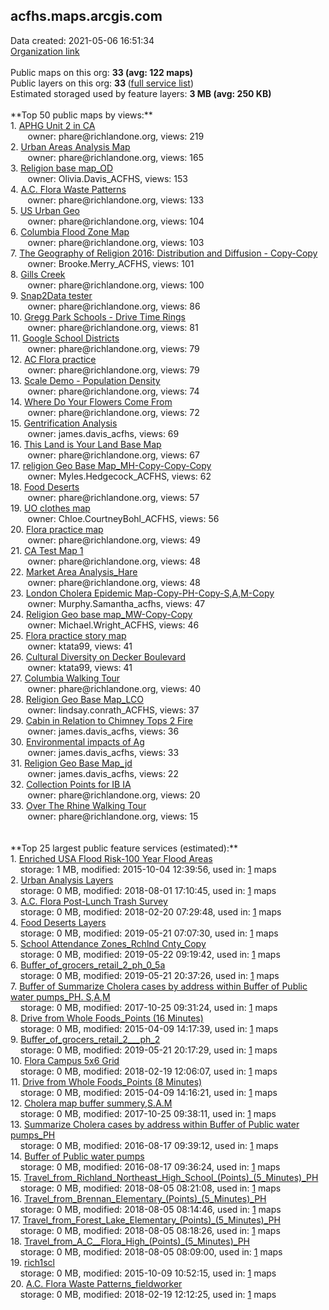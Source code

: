 <h2>acfhs.maps.arcgis.com</h2> Data created: 2021-05-06 16:51:34 <br /><a target='new' href='https://acfhs.maps.arcgis.com'>Organization link</a><br /><br />Public maps on this org: <b>33 (avg: 122 maps)</b><br />Public layers on this org: <b>33 </b>(<a target='new' href='https://services.arcgis.com/5wXu7IltMyd15QMy/ArcGIS/rest/services'>full service list</a>)<br />Estimated storaged used by feature layers: <b>3 MB (avg: 250 KB)</b><br /><br />**Top 50 public maps by views:**<br />  1. <a target='new' href='https://www.arcgis.com/home/item.html?id=5c150e8dccaf4a75b2a5f88fcea4e572'>APHG Unit 2 in CA</a> <br />  &nbsp;&nbsp;&nbsp;&nbsp; &nbsp;&nbsp;owner: phare@richlandone.org, views: 219<br />  2. <a target='new' href='https://www.arcgis.com/home/item.html?id=b3f9ef77d69d4112aa281a26038130d2'>Urban Areas Analysis Map</a> <br />  &nbsp;&nbsp;&nbsp;&nbsp; &nbsp;&nbsp;owner: phare@richlandone.org, views: 165<br />  3. <a target='new' href='https://www.arcgis.com/home/item.html?id=2090427fc75347b48216aa8124944f68'>Religion base map_OD</a> <br />  &nbsp;&nbsp;&nbsp;&nbsp; &nbsp;&nbsp;owner: Olivia.Davis_ACFHS, views: 153<br />  4. <a target='new' href='https://www.arcgis.com/home/item.html?id=d2908fd4bf3847e993af7a1525dab85f'>A.C. Flora Waste Patterns</a> <br />  &nbsp;&nbsp;&nbsp;&nbsp; &nbsp;&nbsp;owner: phare@richlandone.org, views: 133<br />  5. <a target='new' href='https://www.arcgis.com/home/item.html?id=6e3f8a467c8c4559a4c93173774596c0'>US Urban Geo</a> <br />  &nbsp;&nbsp;&nbsp;&nbsp; &nbsp;&nbsp;owner: phare@richlandone.org, views: 104<br />  6. <a target='new' href='https://www.arcgis.com/home/item.html?id=b7737a01e9ab4adeb0c6c3ee9e4de441'>Columbia Flood Zone Map</a> <br />  &nbsp;&nbsp;&nbsp;&nbsp; &nbsp;&nbsp;owner: phare@richlandone.org, views: 103<br />  7. <a target='new' href='https://www.arcgis.com/home/item.html?id=4b868537a9ff48aebf6be3ce7f6b929e'>The Geography of Religion 2016: Distribution and Diffusion - Copy-Copy</a> <br />  &nbsp;&nbsp;&nbsp;&nbsp; &nbsp;&nbsp;owner: Brooke.Merry_ACFHS, views: 101<br />  8. <a target='new' href='https://www.arcgis.com/home/item.html?id=72be2d8abe7f48ef8f084b27658a458e'>Gills Creek</a> <br />  &nbsp;&nbsp;&nbsp;&nbsp; &nbsp;&nbsp;owner: phare@richlandone.org, views: 100<br />  9. <a target='new' href='https://www.arcgis.com/home/item.html?id=a95cf83c88234322ba6c8e85bb4ffa3c'>Snap2Data tester</a> <br />  &nbsp;&nbsp;&nbsp;&nbsp; &nbsp;&nbsp;owner: phare@richlandone.org, views: 86<br />  10. <a target='new' href='https://www.arcgis.com/home/item.html?id=0de4c56e2e1b438a8d8bcaeba96b506c'>Gregg Park Schools - Drive Time Rings</a> <br />  &nbsp;&nbsp;&nbsp;&nbsp; &nbsp;&nbsp;owner: phare@richlandone.org, views: 81<br />  11. <a target='new' href='https://www.arcgis.com/home/item.html?id=4dd9b2283e404532a8194f6fd189305a'>Google School Districts</a> <br />  &nbsp;&nbsp;&nbsp;&nbsp; &nbsp;&nbsp;owner: phare@richlandone.org, views: 79<br />  12. <a target='new' href='https://www.arcgis.com/home/item.html?id=663abc5447f94c31a688899847df4bcd'>AC Flora practice</a> <br />  &nbsp;&nbsp;&nbsp;&nbsp; &nbsp;&nbsp;owner: phare@richlandone.org, views: 79<br />  13. <a target='new' href='https://www.arcgis.com/home/item.html?id=7b1f32d9b38943769ff1ca89ca37e10c'>Scale Demo - Population Density</a> <br />  &nbsp;&nbsp;&nbsp;&nbsp; &nbsp;&nbsp;owner: phare@richlandone.org, views: 74<br />  14. <a target='new' href='https://www.arcgis.com/home/item.html?id=387ccc859c7f4af5af0d273dd10e2730'>Where Do Your Flowers Come From</a> <br />  &nbsp;&nbsp;&nbsp;&nbsp; &nbsp;&nbsp;owner: phare@richlandone.org, views: 72<br />  15. <a target='new' href='https://www.arcgis.com/home/item.html?id=368f6ca9e9184a6b8e5372a3382adab1'>Gentrification Analysis</a> <br />  &nbsp;&nbsp;&nbsp;&nbsp; &nbsp;&nbsp;owner: james.davis_acfhs, views: 69<br />  16. <a target='new' href='https://www.arcgis.com/home/item.html?id=3b1b900136eb47c68d4cac45e8c298b6'>This Land is Your Land Base Map</a> <br />  &nbsp;&nbsp;&nbsp;&nbsp; &nbsp;&nbsp;owner: phare@richlandone.org, views: 67<br />  17. <a target='new' href='https://www.arcgis.com/home/item.html?id=cff6e2fa241549a1a0a22ee5edddafea'>religion Geo Base Map_MH-Copy-Copy-Copy</a> <br />  &nbsp;&nbsp;&nbsp;&nbsp; &nbsp;&nbsp;owner: Myles.Hedgecock_ACFHS, views: 62<br />  18. <a target='new' href='https://www.arcgis.com/home/item.html?id=a53da4c580db4646b573d1b4beca1eea'>Food Deserts</a> <br />  &nbsp;&nbsp;&nbsp;&nbsp; &nbsp;&nbsp;owner: phare@richlandone.org, views: 57<br />  19. <a target='new' href='https://www.arcgis.com/home/item.html?id=b2d6addc3a964cc8ac26ed89653b0000'>UO clothes map</a> <br />  &nbsp;&nbsp;&nbsp;&nbsp; &nbsp;&nbsp;owner: Chloe.CourtneyBohl_ACFHS, views: 56<br />  20. <a target='new' href='https://www.arcgis.com/home/item.html?id=18352655d37d47d1be4aaad8f110299e'>Flora practice map</a> <br />  &nbsp;&nbsp;&nbsp;&nbsp; &nbsp;&nbsp;owner: phare@richlandone.org, views: 49<br />  21. <a target='new' href='https://www.arcgis.com/home/item.html?id=7f69abdd35b04a6d80cac2e39a9d8b38'>CA Test Map 1</a> <br />  &nbsp;&nbsp;&nbsp;&nbsp; &nbsp;&nbsp;owner: phare@richlandone.org, views: 48<br />  22. <a target='new' href='https://www.arcgis.com/home/item.html?id=a0c055e02a2c454fb621b85741a29f32'>Market Area Analysis_Hare</a> <br />  &nbsp;&nbsp;&nbsp;&nbsp; &nbsp;&nbsp;owner: phare@richlandone.org, views: 48<br />  23. <a target='new' href='https://www.arcgis.com/home/item.html?id=e2a7c614e31f45a5a02542ef3f69c077'>London Cholera Epidemic Map-Copy-PH-Copy-S,A,M-Copy</a> <br />  &nbsp;&nbsp;&nbsp;&nbsp; &nbsp;&nbsp;owner: Murphy.Samantha_acfhs, views: 47<br />  24. <a target='new' href='https://www.arcgis.com/home/item.html?id=b954543864e348c787a3760e0887bde8'>Religion Geo base map_MW-Copy-Copy</a> <br />  &nbsp;&nbsp;&nbsp;&nbsp; &nbsp;&nbsp;owner: Michael.Wright_ACFHS, views: 46<br />  25. <a target='new' href='https://www.arcgis.com/home/item.html?id=cfffbd29595d48f5a490bb24883c046d'>Flora practice story map</a> <br />  &nbsp;&nbsp;&nbsp;&nbsp; &nbsp;&nbsp;owner: ktata99, views: 41<br />  26. <a target='new' href='https://www.arcgis.com/home/item.html?id=8b6a727e274048959742a52b904c30b6'>Cultural Diversity on Decker Boulevard</a> <br />  &nbsp;&nbsp;&nbsp;&nbsp; &nbsp;&nbsp;owner: ktata99, views: 41<br />  27. <a target='new' href='https://www.arcgis.com/home/item.html?id=92e49ae389f14964a375a6af699a457e'>Columbia Walking Tour</a> <br />  &nbsp;&nbsp;&nbsp;&nbsp; &nbsp;&nbsp;owner: phare@richlandone.org, views: 40<br />  28. <a target='new' href='https://www.arcgis.com/home/item.html?id=c7eee91b5fc24e4eae627e1773bd912b'>Religion Geo Base Map_LCO</a> <br />  &nbsp;&nbsp;&nbsp;&nbsp; &nbsp;&nbsp;owner: lindsay.conrath_ACFHS, views: 37<br />  29. <a target='new' href='https://www.arcgis.com/home/item.html?id=851a5bf364164b50b4ad193f38933fb4'>Cabin in Relation to Chimney Tops 2 Fire</a> <br />  &nbsp;&nbsp;&nbsp;&nbsp; &nbsp;&nbsp;owner: james.davis_acfhs, views: 36<br />  30. <a target='new' href='https://www.arcgis.com/home/item.html?id=059dc2740e2f48ea8d700622c15091c1'>Environmental impacts of Ag</a> <br />  &nbsp;&nbsp;&nbsp;&nbsp; &nbsp;&nbsp;owner: james.davis_acfhs, views: 33<br />  31. <a target='new' href='https://www.arcgis.com/home/item.html?id=f156a9e454c140549d0822917ce9322b'>Religion Geo Base Map_jd</a> <br />  &nbsp;&nbsp;&nbsp;&nbsp; &nbsp;&nbsp;owner: james.davis_acfhs, views: 22<br />  32. <a target='new' href='https://www.arcgis.com/home/item.html?id=e27b7a1e70b84b739f3b8176a51baae6'>Collection Points for IB IA</a> <br />  &nbsp;&nbsp;&nbsp;&nbsp; &nbsp;&nbsp;owner: phare@richlandone.org, views: 20<br />  33. <a target='new' href='https://www.arcgis.com/home/item.html?id=4dbc2ed2602e45d588b282f62b049c5a'>Over The Rhine Walking Tour</a> <br />  &nbsp;&nbsp;&nbsp;&nbsp; &nbsp;&nbsp;owner: phare@richlandone.org, views: 15<br /><br /><br />**Top 25 largest public feature services (estimated):**<br /> 1. <a target='new' href='https://www.arcgis.com/home/item.html?id=8a9a7ec1d83049bba7dbe36a6bd0b22a'>Enriched USA Flood Risk-100 Year Flood Areas</a><br /> &nbsp;&nbsp;&nbsp;&nbsp;storage: 1 MB, modified: 2015-10-04 12:39:56,  used in: <a target='new' href='https://ed-ind-tb.s3-us-west-1.amazonaws.com/ADI/8a9a7ec1d83049bba7dbe36a6bd0b22a.html'> 1</a> maps<br /> 2. <a target='new' href='https://www.arcgis.com/home/item.html?id=ca1d183ec419411aadb95e305cab0577'>Urban Analysis Layers</a><br /> &nbsp;&nbsp;&nbsp;&nbsp;storage: 0 MB, modified: 2018-08-01 17:10:45,  used in: <a target='new' href='https://ed-ind-tb.s3-us-west-1.amazonaws.com/ADI/ca1d183ec419411aadb95e305cab0577.html'> 1</a> maps<br /> 3. <a target='new' href='https://www.arcgis.com/home/item.html?id=700bb3261e894fda8376dfc0f6ff996b'>A.C. Flora Post-Lunch Trash Survey</a><br /> &nbsp;&nbsp;&nbsp;&nbsp;storage: 0 MB, modified: 2018-02-20 07:29:48,  used in: <a target='new' href='https://ed-ind-tb.s3-us-west-1.amazonaws.com/ADI/700bb3261e894fda8376dfc0f6ff996b.html'> 1</a> maps<br /> 4. <a target='new' href='https://www.arcgis.com/home/item.html?id=854f282fd71540b09c90ad4546527f1a'>Food Deserts Layers</a><br /> &nbsp;&nbsp;&nbsp;&nbsp;storage: 0 MB, modified: 2019-05-21 07:07:30,  used in: <a target='new' href='https://ed-ind-tb.s3-us-west-1.amazonaws.com/ADI/854f282fd71540b09c90ad4546527f1a.html'> 1</a> maps<br /> 5. <a target='new' href='https://www.arcgis.com/home/item.html?id=761beb33193c41e3abf0074ddebab5b5'>School Attendance Zones_Rchlnd Cnty_Copy</a><br /> &nbsp;&nbsp;&nbsp;&nbsp;storage: 0 MB, modified: 2019-05-22 09:19:42,  used in: <a target='new' href='https://ed-ind-tb.s3-us-west-1.amazonaws.com/ADI/761beb33193c41e3abf0074ddebab5b5.html'> 1</a> maps<br /> 6. <a target='new' href='https://www.arcgis.com/home/item.html?id=8cc713c137ec4e619405d11bb83bfc83'>Buffer_of_grocers_retail_2_ph_0_5a</a><br /> &nbsp;&nbsp;&nbsp;&nbsp;storage: 0 MB, modified: 2019-05-21 20:37:26,  used in: <a target='new' href='https://ed-ind-tb.s3-us-west-1.amazonaws.com/ADI/8cc713c137ec4e619405d11bb83bfc83.html'> 1</a> maps<br /> 7. <a target='new' href='https://www.arcgis.com/home/item.html?id=1369d44574284f2c8d16343a68a083df'>Buffer of Summarize Cholera cases by address within Buffer of Public water pumps_PH. S,A,M</a><br /> &nbsp;&nbsp;&nbsp;&nbsp;storage: 0 MB, modified: 2017-10-25 09:31:24,  used in: <a target='new' href='https://ed-ind-tb.s3-us-west-1.amazonaws.com/ADI/1369d44574284f2c8d16343a68a083df.html'> 1</a> maps<br /> 8. <a target='new' href='https://www.arcgis.com/home/item.html?id=e46f86b511874b0691d06aa03027c3d0'>Drive from Whole Foods_Points (16 Minutes)</a><br /> &nbsp;&nbsp;&nbsp;&nbsp;storage: 0 MB, modified: 2015-04-09 14:17:39,  used in: <a target='new' href='https://ed-ind-tb.s3-us-west-1.amazonaws.com/ADI/e46f86b511874b0691d06aa03027c3d0.html'> 1</a> maps<br /> 9. <a target='new' href='https://www.arcgis.com/home/item.html?id=78d8077e22fd432ca2635ef7369bcdd8'>Buffer_of_grocers_retail_2___ph_2</a><br /> &nbsp;&nbsp;&nbsp;&nbsp;storage: 0 MB, modified: 2019-05-21 20:17:29,  used in: <a target='new' href='https://ed-ind-tb.s3-us-west-1.amazonaws.com/ADI/78d8077e22fd432ca2635ef7369bcdd8.html'> 1</a> maps<br /> 10. <a target='new' href='https://www.arcgis.com/home/item.html?id=c86d5e0396de4282bedfa9049c684a7b'>Flora Campus 5x6 Grid</a><br /> &nbsp;&nbsp;&nbsp;&nbsp;storage: 0 MB, modified: 2018-02-19 12:06:07,  used in: <a target='new' href='https://ed-ind-tb.s3-us-west-1.amazonaws.com/ADI/c86d5e0396de4282bedfa9049c684a7b.html'> 1</a> maps<br /> 11. <a target='new' href='https://www.arcgis.com/home/item.html?id=9823313aa4184f4cae39ceb8dfd3a7b0'>Drive from Whole Foods_Points (8 Minutes)</a><br /> &nbsp;&nbsp;&nbsp;&nbsp;storage: 0 MB, modified: 2015-04-09 14:16:21,  used in: <a target='new' href='https://ed-ind-tb.s3-us-west-1.amazonaws.com/ADI/9823313aa4184f4cae39ceb8dfd3a7b0.html'> 1</a> maps<br /> 12. <a target='new' href='https://www.arcgis.com/home/item.html?id=d929c7b892d44b3b86a110961e12b957'>Cholera map buffer summery,S.A.M</a><br /> &nbsp;&nbsp;&nbsp;&nbsp;storage: 0 MB, modified: 2017-10-25 09:38:11,  used in: <a target='new' href='https://ed-ind-tb.s3-us-west-1.amazonaws.com/ADI/d929c7b892d44b3b86a110961e12b957.html'> 1</a> maps<br /> 13. <a target='new' href='https://www.arcgis.com/home/item.html?id=e0208e5766e247ae92c7a1939a78c404'>Summarize Cholera cases by address within Buffer of Public water pumps_PH</a><br /> &nbsp;&nbsp;&nbsp;&nbsp;storage: 0 MB, modified: 2016-08-17 09:39:12,  used in: <a target='new' href='https://ed-ind-tb.s3-us-west-1.amazonaws.com/ADI/e0208e5766e247ae92c7a1939a78c404.html'> 1</a> maps<br /> 14. <a target='new' href='https://www.arcgis.com/home/item.html?id=b85231037bea4da08ff73ee0e2170f2b'>Buffer of Public water pumps</a><br /> &nbsp;&nbsp;&nbsp;&nbsp;storage: 0 MB, modified: 2016-08-17 09:36:24,  used in: <a target='new' href='https://ed-ind-tb.s3-us-west-1.amazonaws.com/ADI/b85231037bea4da08ff73ee0e2170f2b.html'> 1</a> maps<br /> 15. <a target='new' href='https://www.arcgis.com/home/item.html?id=81ed381224d947e294b2a0d2bc5d1b62'>Travel_from_Richland_Northeast_High_School_(Points)_(5_Minutes)_PH</a><br /> &nbsp;&nbsp;&nbsp;&nbsp;storage: 0 MB, modified: 2018-08-05 08:21:08,  used in: <a target='new' href='https://ed-ind-tb.s3-us-west-1.amazonaws.com/ADI/81ed381224d947e294b2a0d2bc5d1b62.html'> 1</a> maps<br /> 16. <a target='new' href='https://www.arcgis.com/home/item.html?id=710b39204766410eaf7da7fe4fc1a3be'>Travel_from_Brennan_Elementary_(Points)_(5_Minutes)_PH</a><br /> &nbsp;&nbsp;&nbsp;&nbsp;storage: 0 MB, modified: 2018-08-05 08:14:46,  used in: <a target='new' href='https://ed-ind-tb.s3-us-west-1.amazonaws.com/ADI/710b39204766410eaf7da7fe4fc1a3be.html'> 1</a> maps<br /> 17. <a target='new' href='https://www.arcgis.com/home/item.html?id=bec7135bea51404baf4184ae1f1c6dee'>Travel_from_Forest_Lake_Elementary_(Points)_(5_Minutes)_PH</a><br /> &nbsp;&nbsp;&nbsp;&nbsp;storage: 0 MB, modified: 2018-08-05 08:18:26,  used in: <a target='new' href='https://ed-ind-tb.s3-us-west-1.amazonaws.com/ADI/bec7135bea51404baf4184ae1f1c6dee.html'> 1</a> maps<br /> 18. <a target='new' href='https://www.arcgis.com/home/item.html?id=2c0c48de8139487dab6ef729940ff6f7'>Travel_from_A_C__Flora_High_(Points)_(5_Minutes)_PH</a><br /> &nbsp;&nbsp;&nbsp;&nbsp;storage: 0 MB, modified: 2018-08-05 08:09:00,  used in: <a target='new' href='https://ed-ind-tb.s3-us-west-1.amazonaws.com/ADI/2c0c48de8139487dab6ef729940ff6f7.html'> 1</a> maps<br /> 19. <a target='new' href='https://www.arcgis.com/home/item.html?id=799398a0ad974749ba60daa8b9321801'>rich1scl</a><br /> &nbsp;&nbsp;&nbsp;&nbsp;storage: 0 MB, modified: 2015-10-09 10:52:15,  used in: <a target='new' href='https://ed-ind-tb.s3-us-west-1.amazonaws.com/ADI/799398a0ad974749ba60daa8b9321801.html'> 1</a> maps<br /> 20. <a target='new' href='https://www.arcgis.com/home/item.html?id=87ddde8988c94229adf65b7300003fb6'>A.C. Flora Waste Patterns_fieldworker</a><br /> &nbsp;&nbsp;&nbsp;&nbsp;storage: 0 MB, modified: 2018-02-19 12:12:25,  used in: <a target='new' href='https://ed-ind-tb.s3-us-west-1.amazonaws.com/ADI/87ddde8988c94229adf65b7300003fb6.html'> 1</a> maps<br />